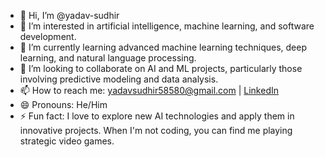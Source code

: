 - 👋 Hi, I’m @yadav-sudhir
- 👀 I’m interested in artificial intelligence, machine learning, and software development.
- 🌱 I’m currently learning advanced machine learning techniques, deep learning, and natural language processing.
- 💞️ I’m looking to collaborate on AI and ML projects, particularly those involving predictive modeling and data analysis.
- 📫 How to reach me: yadavsudhir58580@gmail.com | [LinkedIn](https://www.linkedin.com/in/sudhir-yadav-ai/)
- 😄 Pronouns: He/Him
- ⚡ Fun fact: I love to explore new AI technologies and apply them in innovative projects. When I'm not coding, you can find me playing strategic video games.

<!---
yadav-sudhir/yadav-sudhir is a ✨ special ✨ repository because its `README.md` (this file) appears on your GitHub profile.
You can click the Preview link to take a look at your changes.
--->
